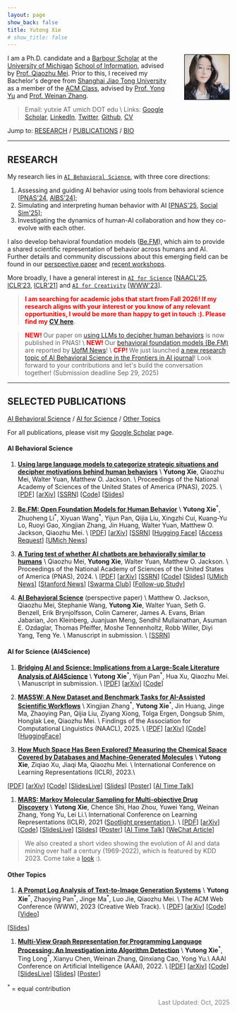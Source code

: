 ```yaml
---
layout: page
show_back: false
title: Yutong Xie
# show_title: false
---
```


<img align="right" src="assets/img/IMG_4342.jpg" style="margin-left:40px; margin-bottom:20px; margin-top:0px; border:1.5px solid #000000ff;border-radius:0px; max-width:200px; width:20%; height:auto">

I am a Ph.D. candidate and a [Barbour Scholar](https://rackham.umich.edu/rackham-life/diversity-equity-and-inclusion/barbour-scholars/) at the [University of Michigan](https://umich.edu/) [School of Information](https://www.si.umich.edu), advised by [Prof. Qiaozhu Mei](http://www-personal.umich.edu/~qmei/). 
Prior to this, I received my Bachelor's degree from [Shanghai Jiao Tong University](https://www.sjtu.edu.cn/) as a member of the [ACM Class](https://acm.sjtu.edu.cn/home), advised by [Prof. Yong Yu](http://apex.sjtu.edu.cn/members/yyu) and [Prof. Weinan Zhang](http://wnzhang.net).

> Email: yutxie AT umich DOT edu \\
> Links: [Google Scholar](https://scholar.google.com/citations?hl=en&user=ZiKjIeMAAAAJ),
[LinkedIn](https://www.linkedin.com/in/yutxie),
[Twitter](https://twitter.com/yutxie),
[Github](https://github.com/yutxie),
[CV](https://drive.google.com/file/d/1VAOH52IN4Nn5o5b_IvXcgiqSbq2okLUf/view?usp=sharing)

Jump to: [RESEARCH](#research) / [PUBLICATIONS](#selected-publications) / [BIO](/bio)

---

## RESEARCH

My research lies in [`AI Behavioral Science`](/aibs), with three core directions:

1. Assessing and guiding AI behavior using tools from behavioral science [[PNAS'24](https://www.pnas.org/doi/10.1073/pnas.2313925121), [AIBS'24](https://arxiv.org/abs/2412.12362)];
2. Simulating and interpreting human behavior with AI [[PNAS'25](https://www.pnas.org/doi/full/10.1073/pnas.2512075122), [Social Sim'25](https://openreview.net/forum?id=6KM1siLL8a)];
3. Investigating the dynamics of human-AI collaboration and how they co-evolve with each other.

I also develop behavioral foundation models ([Be.FM](https://arxiv.org/pdf/2505.23058)), which aim to provide a shared scientific representation of behavior across humans and AI. Further details and community discussions about this emerging field can be found in our [perspective paper](https://papers.ssrn.com/abstract=5395006) and [recent workshops](https://ai-behavioral-science.github.io/).

More broadly, I have a general interest in [`AI for Science`](#ai-for-science-ai4science) [[NAACL'25](https://aclanthology.org/2025.findings-naacl.127/), [ICLR'23](https://openreview.net/forum?id=Yo06F8kfMa1), [ICLR'21](https://openreview.net/forum?id=kHSu4ebxFXY)]
and [`AI for Creativity`](#other-topics) [[WWW'23](https://dl.acm.org/doi/abs/10.1145/3543507.3587430)].

> <span style="font-weight: bold; color: red;">I am searching for academic jobs that start from Fall 2026! If my research aligns with your interest or you know of any relevant opportunities, I would be more than happy to get in touch :). Please find my</span> [**CV here**](https://drive.google.com/file/d/1VAOH52IN4Nn5o5b_IvXcgiqSbq2okLUf/view?usp=sharing). 

<!-- For undergraduate and master students who find my research interesting and would like to work with me, please feel free to reach out! -->

> <span style="font-weight: bold; color: red;">NEW! </span>
Our paper on [using LLMs to decipher human behaviors](https://www.pnas.org/doi/full/10.1073/pnas.2512075122) is now published in PNAS! \\
> <span style="font-weight: bold; color: red;">NEW! </span>
Our [behavioral foundation models (Be.FM)](https://arxiv.org/pdf/2505.23058) are reported by [UofM News](https://news.umich.edu/ai-that-thinks-like-us-u-m-researchers-unveil-new-model-to-predict-human-behavior/)! \\
> <span style="font-weight: bold; color: red;">CFP! </span>
We just launched [a new research topic of AI Behavioral Science in the Frontiers in AI journal](https://www.frontiersin.org/research-topics/69861)! Look forward to your contributions and let's build the conversation together! (Submission deadline Sep 29, 2025)

---

## SELECTED PUBLICATIONS

[AI Behavioral Science](#ai-behavioral-science) / [AI for Science](#ai-for-science-ai4science) / [Other Topics](#other-topics) 

For all publications, please visit my [Google Scholar](https://scholar.google.com/citations?hl=en&user=ZiKjIeMAAAAJ&view_op=list_works&sortby=pubdate) page.

#### AI Behavioral Science

1. [**Using large language models to categorize strategic situations and decipher motivations behind human behaviors**](https://www.pnas.org/doi/full/10.1073/pnas.2512075122) \\
**Yutong Xie**, Qiaozhu Mei, Walter Yuan, Matthew O. Jackson. \\
Proceedings of the National Academy of Sciences of the United States of America (PNAS), 2025. \\
[[PDF](https://www.pnas.org/doi/epdf/10.1073/pnas.2512075122)\]
[[arXiv](https://arxiv.org/abs/2503.15752)\]
[[SSRN](https://papers.ssrn.com/sol3/papers.cfm?abstract_id=5185865)\]
[[Code](https://github.com/yutxie/llm-behavioral-codes)\]
[[Slides](https://drive.google.com/file/d/1si3lwqvA69tVEHREpxbgSjBjwQu-kxKa/view?usp=sharing)\]


1. [**Be.FM: Open Foundation Models for Human Behavior**](https://arxiv.org/abs/2505.23058) \\
**Yutong Xie**<sup>\*</sup>, Zhuoheng Li<sup>\*</sup>, Xiyuan Wang<sup>\*</sup>, Yijun Pan, Qijia Liu, Xingzhi Cui, Kuang-Yu Lo, Ruoyi Gao, Xingjian Zhang, Jin Huang, Walter Yuan, Matthew O. Jackson, Qiaozhu Mei. \\
[[PDF](https://arxiv.org/pdf/2505.23058)\]
[[arXiv](https://arxiv.org/abs/2505.23058)\]
[[SSRN](https://papers.ssrn.com/sol3/papers.cfm?abstract_id=5274559)\]
[[Hugging Face](https://huggingface.co/befm)\]
[[Access Request](https://forms.gle/DAvxJYReqg7midQn9)\]
[[UMich News](https://news.umich.edu/ai-that-thinks-like-us-u-m-researchers-unveil-new-model-to-predict-human-behavior/)\]

1. [**A Turing test of whether AI chatbots are behaviorally similar to humans**](https://www.pnas.org/doi/10.1073/pnas.2313925121) \\
Qiaozhu Mei, **Yutong Xie**, Walter Yuan, Matthew O. Jackson. \\
Proceedings of the National Academy of Sciences of the United States of America (PNAS), 2024. \\
[[PDF](https://www.pnas.org/doi/epdf/10.1073/pnas.2313925121)\]
[[arXiv](https://arxiv.org/abs/2312.00798)\]
[[SSRN](https://papers.ssrn.com/sol3/papers.cfm?abstract_id=4637354)\]
[[Code](https://github.com/yutxie/ChatGPT-Behavioral)\] 
[[Slides](https://drive.google.com/file/d/1eGOXTJ49IEMtNqoWNpN4M4Dtn_DzkxaH/view?usp=sharing)\]
[[UMich News](https://news.umich.edu/chatgpt-acts-more-altruistically-cooperatively-than-humans/)\] 
[[Stanford News](https://humsci.stanford.edu/feature/study-finds-chatgpts-latest-bot-behaves-humans-only-better)\] 
[[Swarma Club](https://pattern.swarma.org/study_group_issue/640)\]
[[Follow-up Study](https://arxiv.org/abs/2412.12362)\]

1. [**AI Behavioral Science**](https://papers.ssrn.com/sol3/papers.cfm?abstract_id=5395006) (perspective paper) \\
Matthew O. Jackson, Qiaozhu Mei, Stephanie Wang, **Yutong Xie**, Walter Yuan, Seth G. Benzell, Erik Brynjolfsson, Colin Camerer, James A. Evans, Brian Jabarian, Jon Kleinberg, Juanjuan Meng, Sendhil Mullainathan, Asuman E. Ozdaglar, Thomas Pfeiffer, Moshe Tennenholtz, Robb Willer, Diyi Yang, Teng Ye. \\
Manuscript in submission. \\
[[SSRN](https://papers.ssrn.com/sol3/papers.cfm?abstract_id=5395006)\]

<!-- 1. [**Distributional Alignment for Social Simulation with LLMs: A Prompt Mixture Modeling Approach**](https://openreview.net/forum?id=6KM1siLL8a) \\
**Yutong Xie**<sup>\*</sup>, Ruoyi Gao<sup>\*</sup>, Qiaozhu Mei. \\
The First Workshop on Social Simulation with LLMs (Social Sim) at COLM, 2025. \\
[[PDF](https://openreview.net/pdf?id=6KM1siLL8a)\] -->

<!-- 1. [**How Different AI Chatbots Behave? Benchmarking Large Language Models in Behavioral Economics Games**](https://arxiv.org/abs/2412.12362) \\
**Yutong Xie**, Yiyao Liu, Zhuang Ma, Lin Shi, Xiyuan Wang, Walter Yuan, Matthew O. Jackson, Qiaozhu Mei. \\
The First Workshop on AI Behavioral Science (AIBS) at KDD, 2024. \\
[[PDF](https://arxiv.org/pdf/2412.12362)\]
[[arXiv](https://arxiv.org/abs/2412.12362)\]
[[Slides](https://drive.google.com/file/d/1-DahTc0Ps-X3jvgeEGev6BMBB7hrDZco/view?usp=sharing)\] -->

#### AI for Science (AI4Science)

1. [**Bridging AI and Science: Implications from a Large-Scale Literature Analysis of AI4Science**](https://arxiv.org/abs/2412.09628) \\
**Yutong Xie**<sup>\*</sup>, Yijun Pan<sup>\*</sup>, Hua Xu, Qiaozhu Mei. \\
Manuscript in submission. \\
[[PDF](https://arxiv.org/pdf/2412.09628)\]
[[arXiv](https://arxiv.org/abs/2412.09628)\]
[[Code](https://github.com/charles-pyj/Bridging-AI-and-Science)\]

1. [**MASSW: A New Dataset and Benchmark Tasks for AI-Assisted Scientific Workflows**](https://aclanthology.org/2025.findings-naacl.127/) \\
Xingjian Zhang<sup>\*</sup>, **Yutong Xie**<sup>\*</sup>, Jin Huang, Jinge Ma, Zhaoying Pan, Qijia Liu, Ziyang Xiong, Tolga Ergen, Dongsub Shim, Honglak Lee, Qiaozhu Mei. \\
Findings of the Association for Computational Linguistics (NAACL), 2025. \\
[[PDF](https://aclanthology.org/2025.findings-naacl.127.pdf)\]
[[arXiv](https://arxiv.org/abs/2406.06357)\]
[[Code](https://github.com/xingjian-zhang/massw)\]
[[HuggingFace](https://huggingface.co/datasets/jimmyzxj/massw)\]

1. [**How Much Space Has Been Explored? Measuring the Chemical Space Covered by Databases and Machine-Generated Molecules**](https://openreview.net/forum?id=Yo06F8kfMa1) \\
**Yutong Xie**, Ziqiao Xu, Jiaqi Ma, Qiaozhu Mei. \\
International Conference on Learning Representations (ICLR), 2023.\\
<!-- AI for Science Workshop at ICML, 2022. \\ -->
[[PDF](https://openreview.net/pdf?id=Yo06F8kfMa1)\]
[[arXiv](https://arxiv.org/abs/2112.12542)\]
[[Code](https://github.com/yutxie/exploration-measures)\] 
[[SlidesLive](https://iclr.cc/virtual/2023/poster/11769)\] 
[[Slides](https://drive.google.com/file/d/15Jfl64W7-E_lb5-ecT8n5Qehv4mxEn3A/view?usp=sharing)\] 
[[Poster](https://iclr.cc/media/PosterPDFs/ICLR%202023/11769.png?t=1682437570.514978)\]
[[AI Time Talk](https://www.bilibili.com/video/BV12X4y1f7P7/?share_source=copy_web&vd_source=cc7b830a98543ee4bb061e90ba3cc4fd&t=1533)\] 

1. [**MARS: Markov Molecular Sampling for Multi-objective Drug Discovery**](https://openreview.net/forum?id=kHSu4ebxFXY) \\
**Yutong Xie**, Chence Shi, Hao Zhou, Yuwei Yang, Weinan Zhang, Yong Yu, Lei Li.\\
International Conference on Learning Representations (ICLR), 2021 (<a href="https://iclr.cc/virtual/2021/spotlight/3417">Spotlight presentation <i class="fas fa-video"></i> </a>). \\
[[PDF](https://openreview.net/pdf?id=kHSu4ebxFXY)\]
[[arXiv](https://arxiv.org/abs/2103.10432)\]
[[Code](https://github.com/yutxie/MARS)\] 
[[SlidesLive](https://iclr.cc/virtual/2021/spotlight/3417)\] 
[[Slides](https://drive.google.com/file/d/1vbdP1CjAuYj4eB9GX2-3uqmfgSqISIxD/view?usp=sharing)\] 
[[Poster](https://drive.google.com/file/d/1iCLBQ0RacNZhg0bUIVYaKfPemmWK7Jqc/view?usp=sharing)\] 
[[AI Time Talk](https://www.bilibili.com/video/BV1Eo4y1172a)\] 
[[WeChat Article](https://mp.weixin.qq.com/s/RfxKVF9nuG0_DkorTeWxJQ)\]

> We also created a short video showing the evolution of AI and data mining over half a century (1969-2022), which is featured by KDD 2023. Come take a [look](https://www.youtube.com/watch?v=J0nB0uRRCo4) :).

#### Other Topics

1. [**A Prompt Log Analysis of Text-to-Image Generation Systems**](https://dl.acm.org/doi/abs/10.1145/3543507.3587430) \\
**Yutong Xie**<sup>\*</sup>, Zhaoying Pan<sup>\*</sup>, Jinge Ma<sup>\*</sup>, Luo Jie, Qiaozhu Mei. \\
The ACM Web Conference (WWW), 2023 (Creative Web Track). \\
[[PDF](https://dl.acm.org/doi/pdf/10.1145/3543507.3587430)\]
[[arXiv](https://arxiv.org/abs/2303.04587)\]
[[Code](https://github.com/zhaoyingpan/prompt_log_analysis)\] 
[[Video](https://youtu.be/D-N1_lwhNnk)\]
<!-- [[SlidesLive]()\]  -->
[[Slides](https://drive.google.com/file/d/1L0D7I0vdcfCSAQ9oB476i9N6mN6rC3ad/view?usp=sharing)\] 
<!-- [[Poster]()\] -->

1. [**Multi-View Graph Representation for Programming Language Processing: An Investigation into Algorithm Detection**](https://ojs.aaai.org/index.php/AAAI/article/view/20522) \\
**Yutong Xie**<sup>\*</sup>, Ting Long<sup>\*</sup>, Xianyu Chen, Weinan Zhang, Qinxiang Cao, Yong Yu.\\
AAAI Conference on Artificial Intelligence (AAAI), 2022. \\
[[PDF](https://ojs.aaai.org/index.php/AAAI/article/view/20522/20281)\]
[[arXiv](https://arxiv.org/abs/2202.12481)\]
[[Code](https://github.com/githubg0/mvg)\] 
[[SlidesLive](https://aaai-2022.virtualchair.net/poster_aaai928)\] 
[[Slides](https://drive.google.com/file/d/1vOYiwoyWEQ1K1aAH-6muqYIcyUiRGGlt/view?usp=sharing)\] 
[[Poster](https://drive.google.com/file/d/1hmtwlBr709esYcXHez99t09GkF55_WA0/view?usp=sharing)\] 


<sup>\*</sup> = equal contribution

<p style="color: grey; font-style: normal; text-align: right" >
Last Updated: Oct, 2025 <br>